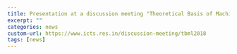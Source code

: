 ```yaml
---
title: Presentation at a discussion meeting "Theoretical Basis of Machine Learning" held at ICTS Bangalore.
excerpt: ""
categories: news
custom-url: https://www.icts.res.in/discussion-meeting/tbml2018
tags: [news]
---
```


